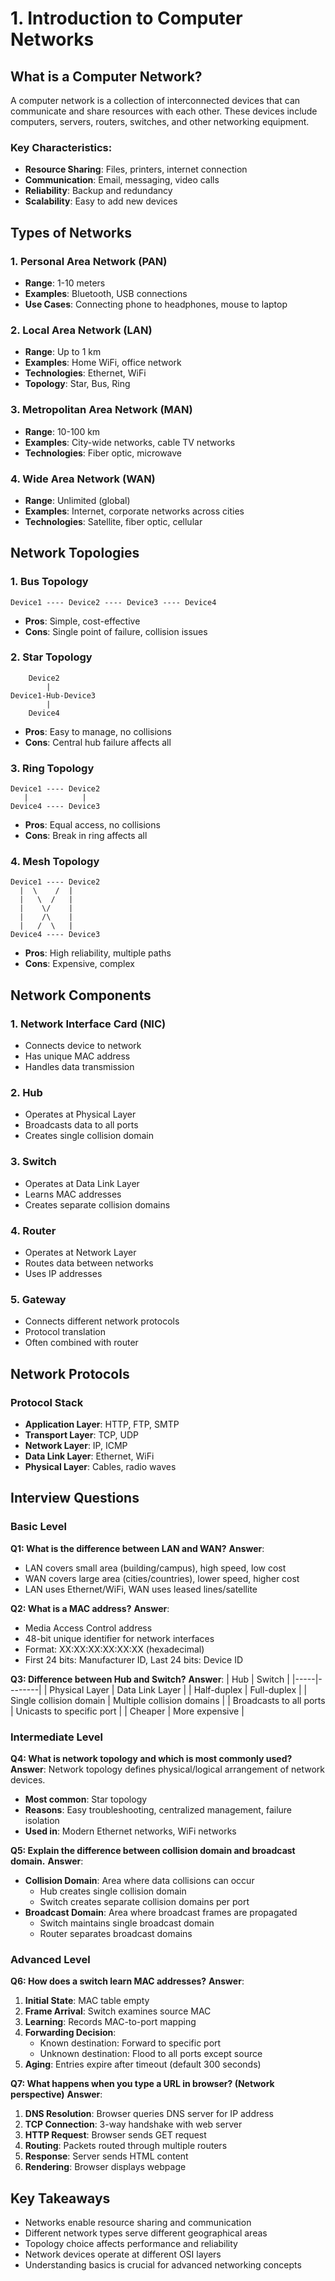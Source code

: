 # 1. Introduction to Computer Networks

## What is a Computer Network?

A computer network is a collection of interconnected devices that can communicate and share resources with each other. These devices include computers, servers, routers, switches, and other networking equipment.

### Key Characteristics:
- **Resource Sharing**: Files, printers, internet connection
- **Communication**: Email, messaging, video calls
- **Reliability**: Backup and redundancy
- **Scalability**: Easy to add new devices

## Types of Networks

### 1. Personal Area Network (PAN)
- **Range**: 1-10 meters
- **Examples**: Bluetooth, USB connections
- **Use Cases**: Connecting phone to headphones, mouse to laptop

### 2. Local Area Network (LAN)
- **Range**: Up to 1 km
- **Examples**: Home WiFi, office network
- **Technologies**: Ethernet, WiFi
- **Topology**: Star, Bus, Ring

### 3. Metropolitan Area Network (MAN)
- **Range**: 10-100 km
- **Examples**: City-wide networks, cable TV networks
- **Technologies**: Fiber optic, microwave

### 4. Wide Area Network (WAN)
- **Range**: Unlimited (global)
- **Examples**: Internet, corporate networks across cities
- **Technologies**: Satellite, fiber optic, cellular

## Network Topologies

### 1. Bus Topology
```
Device1 ---- Device2 ---- Device3 ---- Device4
```
- **Pros**: Simple, cost-effective
- **Cons**: Single point of failure, collision issues

### 2. Star Topology
```
    Device2
        |
Device1-Hub-Device3
        |
    Device4
```
- **Pros**: Easy to manage, no collisions
- **Cons**: Central hub failure affects all

### 3. Ring Topology
```
Device1 ---- Device2
   |            |
Device4 ---- Device3
```
- **Pros**: Equal access, no collisions
- **Cons**: Break in ring affects all

### 4. Mesh Topology
```
Device1 ---- Device2
  |  \    /  |
  |   \  /   |
  |    \/    |
  |    /\    |
  |   /  \   |
Device4 ---- Device3
```
- **Pros**: High reliability, multiple paths
- **Cons**: Expensive, complex

## Network Components

### 1. Network Interface Card (NIC)
- Connects device to network
- Has unique MAC address
- Handles data transmission

### 2. Hub
- Operates at Physical Layer
- Broadcasts data to all ports
- Creates single collision domain

### 3. Switch
- Operates at Data Link Layer
- Learns MAC addresses
- Creates separate collision domains

### 4. Router
- Operates at Network Layer
- Routes data between networks
- Uses IP addresses

### 5. Gateway
- Connects different network protocols
- Protocol translation
- Often combined with router

## Network Protocols

### Protocol Stack
- **Application Layer**: HTTP, FTP, SMTP
- **Transport Layer**: TCP, UDP
- **Network Layer**: IP, ICMP
- **Data Link Layer**: Ethernet, WiFi
- **Physical Layer**: Cables, radio waves

## Interview Questions

### Basic Level

**Q1: What is the difference between LAN and WAN?**
**Answer**: 
- LAN covers small area (building/campus), high speed, low cost
- WAN covers large area (cities/countries), lower speed, higher cost
- LAN uses Ethernet/WiFi, WAN uses leased lines/satellite

**Q2: What is a MAC address?**
**Answer**: 
- Media Access Control address
- 48-bit unique identifier for network interfaces
- Format: XX:XX:XX:XX:XX:XX (hexadecimal)
- First 24 bits: Manufacturer ID, Last 24 bits: Device ID

**Q3: Difference between Hub and Switch?**
**Answer**:
| Hub | Switch |
|-----|--------|
| Physical Layer | Data Link Layer |
| Half-duplex | Full-duplex |
| Single collision domain | Multiple collision domains |
| Broadcasts to all ports | Unicasts to specific port |
| Cheaper | More expensive |

### Intermediate Level

**Q4: What is network topology and which is most commonly used?**
**Answer**: 
Network topology defines physical/logical arrangement of network devices.
- **Most common**: Star topology
- **Reasons**: Easy troubleshooting, centralized management, failure isolation
- **Used in**: Modern Ethernet networks, WiFi networks

**Q5: Explain the difference between collision domain and broadcast domain.**
**Answer**:
- **Collision Domain**: Area where data collisions can occur
  - Hub creates single collision domain
  - Switch creates separate collision domains per port
- **Broadcast Domain**: Area where broadcast frames are propagated
  - Switch maintains single broadcast domain
  - Router separates broadcast domains

### Advanced Level

**Q6: How does a switch learn MAC addresses?**
**Answer**:
1. **Initial State**: MAC table empty
2. **Frame Arrival**: Switch examines source MAC
3. **Learning**: Records MAC-to-port mapping
4. **Forwarding Decision**:
   - Known destination: Forward to specific port
   - Unknown destination: Flood to all ports except source
5. **Aging**: Entries expire after timeout (default 300 seconds)

**Q7: What happens when you type a URL in browser? (Network perspective)**
**Answer**:
1. **DNS Resolution**: Browser queries DNS server for IP address
2. **TCP Connection**: 3-way handshake with web server
3. **HTTP Request**: Browser sends GET request
4. **Routing**: Packets routed through multiple routers
5. **Response**: Server sends HTML content
6. **Rendering**: Browser displays webpage

## Key Takeaways

- Networks enable resource sharing and communication
- Different network types serve different geographical areas
- Topology choice affects performance and reliability
- Network devices operate at different OSI layers
- Understanding basics is crucial for advanced networking concepts